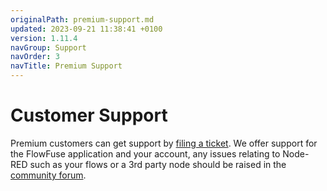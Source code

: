 ```yaml
---
originalPath: premium-support.md
updated: 2023-09-21 11:38:41 +0100
version: 1.11.4
navGroup: Support
navOrder: 3
navTitle: Premium Support
---
```

# Customer Support

Premium customers can get support by [filing a ticket](/support). We offer
support for the FlowFuse application and your account, any issues relating to
Node-RED such as your flows or a 3rd party node should be raised in the
[community forum](https://community.FlowFuse.com).